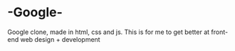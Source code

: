 # -Google-
Google clone, made in html, css and js. This is for me to get better at front-end web design + development 
